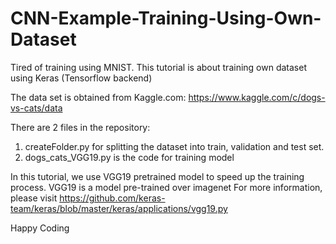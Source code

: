 # CNN-Example-Training-Using-Own-Dataset

Tired of training using MNIST. This tutorial is about training own dataset using Keras (Tensorflow backend)

The data set is obtained from Kaggle.com:
https://www.kaggle.com/c/dogs-vs-cats/data

There are 2 files in the repository:
1. createFolder.py for splitting the dataset into train, validation and test set.
2. dogs_cats_VGG19.py is the code for training model 

In this tutorial, we use VGG19 pretrained model to speed up the training process. 
VGG19 is a model pre-trained over imagenet
For more information, please visit https://github.com/keras-team/keras/blob/master/keras/applications/vgg19.py


Happy Coding 
